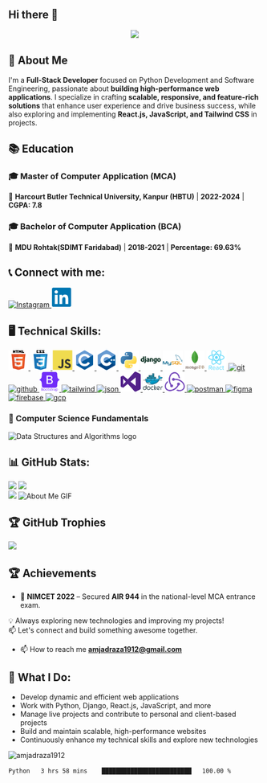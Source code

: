 ## Hi there 👋

<!--
**amjadraza19/amjadraza19** is a ✨ _special_ ✨ repository because its `README.md` (this file) appears on your GitHub profile.

Here are some ideas to get you started:

- 🔭 I’m currently working on ...
- 🌱 I’m currently learning ...
- 👯 I’m looking to collaborate on ...
- 🤔 I’m looking for help with ...
- 💬 Ask me about ...
- 📫 How to reach me: ...
- 😄 Pronouns: ...
- ⚡ Fun fact: ...
-->

<p align="center">
    <img src="https://readme-typing-svg.herokuapp.com?color=E22FE4&width=380&height=28&lines=Hi👋+I'm+Md+Amjad+Raza..;Nice+To+Meet+You+....&center=true"></a></p>

    
## 👋 About Me 
I'm a **Full-Stack Developer** focused on Python Development and Software Engineering, passionate about **building high-performance web applications**. I specialize in crafting **scalable, responsive, and feature-rich solutions** that enhance user experience and drive business success, while also exploring and implementing **React.js, JavaScript, and Tailwind CSS** in projects.


## 📚 Education

### 🎓 Master of Computer Application (MCA)  
📍 **Harcourt Butler Technical University, Kanpur (HBTU)** | **2022-2024** | **CGPA: 7.8**  

### 🎓 Bachelor of Computer Application (BCA)  
📍 **MDU Rohtak(SDIMT Faridabad)** | **2018-2021** | **Percentage: 69.63%**  


##  📞 Connect with me:

<p align="left">
<a href="https://www.instagram.com/raza_amjad786" target="_blank" rel="noreferrer">
    <img src="https://cdn.jsdelivr.net/npm/simple-icons@v10/icons/instagram.svg" alt="Instagram" width="40" height="40"/>
</a>
<a href="https://www.linkedin.com/in/your_username" target="_blank" rel="noreferrer">
    <img src="https://raw.githubusercontent.com/devicons/devicon/master/icons/linkedin/linkedin-original.svg" alt="LinkedIn" width="40" height="40"/>
</a>
</p>


## 🖥️ Technical Skills:

<p align="left">
  <a href="https://www.w3schools.com/html/" target="_blank" rel="noreferrer">
    <img src="https://raw.githubusercontent.com/devicons/devicon/master/icons/html5/html5-original-wordmark.svg" alt="html5" width="40" height="40"/>
  </a>
  <a href="https://www.w3schools.com/css/" target="_blank" rel="noreferrer">
    <img src="https://raw.githubusercontent.com/devicons/devicon/master/icons/css3/css3-original-wordmark.svg" alt="css3" width="40" height="40"/>
  </a>
<a href="https://www.javascript.com/" target="_blank" rel="noreferrer">
    <img src="https://raw.githubusercontent.com/devicons/devicon/master/icons/javascript/javascript-original.svg" alt="javascript" width="40" height="40"/>
</a>
  <a href="https://www.w3schools.com/c/" target="_blank" rel="noreferrer">
    <img src="https://raw.githubusercontent.com/devicons/devicon/master/icons/c/c-original.svg" alt="c" width="40" height="40"/>
</a>
  <a href="https://www.w3schools.com/cpp/" target="_blank" rel="noreferrer">
    <img src="https://raw.githubusercontent.com/devicons/devicon/master/icons/cplusplus/cplusplus-original.svg" alt="cplusplus" width="40" height="40"/>
  </a>
  <a href="https://www.python.org" target="_blank" rel="noreferrer">
    <img src="https://raw.githubusercontent.com/devicons/devicon/master/icons/python/python-original.svg" alt="python" width="40" height="40"/>
  </a>
  <a href="https://www.djangoproject.com/" target="_blank" rel="noreferrer">
    <img src="https://raw.githubusercontent.com/devicons/devicon/master/icons/django/django-plain-wordmark.svg" alt="django" width="40" height="40"/>
</a>
  <a href="https://www.mysql.com/" target="_blank" rel="noreferrer">
    <img src="https://raw.githubusercontent.com/devicons/devicon/master/icons/mysql/mysql-original-wordmark.svg" alt="mysql" width="40" height="40"/>
  </a>
  <a href="https://www.mongodb.com/" target="_blank" rel="noreferrer">
    <img src="https://raw.githubusercontent.com/devicons/devicon/master/icons/mongodb/mongodb-original-wordmark.svg" alt="mongodb" width="40" height="40"/>
  </a>
  <a href="https://reactjs.org/" target="_blank" rel="noreferrer">
    <img src="https://raw.githubusercontent.com/devicons/devicon/master/icons/react/react-original-wordmark.svg" alt="react" width="40" height="40"/>
  </a>
  <a href="https://git-scm.com/" target="_blank" rel="noreferrer">
    <img src="https://www.vectorlogo.zone/logos/git-scm/git-scm-icon.svg" alt="git" width="40" height="40"/>
  </a>
  <a href="https://www.github.com" target="_blank" rel="noreferrer">
    <img src="https://www.vectorlogo.zone/logos/github/github-icon.svg" alt="github" width="40" height="40"/>
  </a>
  <a href="https://getbootstrap.com" target="_blank" rel="noreferrer">
    <img src="https://raw.githubusercontent.com/devicons/devicon/master/icons/bootstrap/bootstrap-plain-wordmark.svg" alt="bootstrap" width="40" height="40"/>
  </a>
  <a href="https://tailwindcss.com/" target="_blank" rel="noreferrer">
    <img src="https://www.vectorlogo.zone/logos/tailwindcss/tailwindcss-icon.svg" alt="tailwind" width="40" height="40"/>
  </a>
  <a href="https://www.json.org/" target="_blank" rel="noreferrer">
    <img src="https://www.vectorlogo.zone/logos/json/json-icon.svg" alt="json" width="40" height="40"/>
  </a>
  <a href="https://code.visualstudio.com/" target="_blank" rel="noreferrer">
    <img src="https://raw.githubusercontent.com/devicons/devicon/master/icons/visualstudio/visualstudio-plain.svg" alt="vscode" width="40" height="40"/>
  </a>
  <a href="https://www.docker.com/" target="_blank" rel="noreferrer">
    <img src="https://raw.githubusercontent.com/devicons/devicon/master/icons/docker/docker-original-wordmark.svg" alt="docker" width="40" height="40"/>
  </a>
  <a href="https://redux.js.org" target="_blank" rel="noreferrer">
    <img src="https://raw.githubusercontent.com/devicons/devicon/master/icons/redux/redux-original.svg" alt="redux" width="40" height="40"/>
  </a>
  <a href="https://www.getpostman.com/" target="_blank" rel="noreferrer">
    <img src="https://www.vectorlogo.zone/logos/getpostman/getpostman-icon.svg" alt="postman" width="40" height="40"/>
  </a>
  <a href="https://www.figma.com/" target="_blank" rel="noreferrer">
    <img src="https://www.vectorlogo.zone/logos/figma/figma-icon.svg" alt="figma" width="40" height="40"/>
  </a>
  <a href="https://firebase.google.com/" target="_blank" rel="noreferrer">
    <img src="https://www.vectorlogo.zone/logos/firebase/firebase-icon.svg" alt="firebase" width="40" height="40"/>
  </a>
  <a href="https://cloud.google.com" target="_blank" rel="noreferrer">
    <img src="https://www.vectorlogo.zone/logos/google_cloud/google_cloud-icon.svg" alt="gcp" width="40" height="40"/>
  </a>
</p>

 ### 🔹 Computer Science Fundamentals  
<div align="left">
  <img src="https://img.shields.io/static/v1?message=Data+Structures+&+Algorithms&logo=algorithms&label=&color=FF6F00&logoColor=white&labelColor=&style=for-the-badge" height="35" alt="Data Structures and Algorithms logo" />
</div>

## 📊 GitHub Stats:

![](https://github-readme-stats.vercel.app/api/top-langs/?username=amjadraza19&theme=radical&border=false&include_all_commits=true&count_private=true&layout=compact)
![](https://github-readme-stats.vercel.app/api?username=amjadraza19&theme=radical&_border=false&include_all_commits=true&count_private=true)<br/>
![](https://github-readme-streak-stats.herokuapp.com/?user=amjadraza19&theme=radical&hide_border=false)
<img src="https://github.com/7oSkaaa/7oSkaaa/blob/main/Images/about_me.gif?raw=true" alt="About Me GIF" width="180px">
<br/>

## 🏆 GitHub Trophies

![](https://github-profile-trophy.vercel.app/?username=amjadraza19&theme=radical&no-frame=false&no-bg=true&margin-w=4)

## 🏆 Achievements  

- 🎯 **NIMCET 2022** – Secured **AIR 944** in the national-level MCA entrance exam.


💡 Always exploring new technologies and improving my projects!  
📫 Let's connect and build something awesome together.  
- 📫 How to reach me **amjadraza1912@gmail.com**


## 🚀 What I Do:
- Develop dynamic and efficient web applications
- Work with Python, Django, React.js, JavaScript, and more
- Manage live projects and contribute to personal and client-based projects
- Build and maintain scalable, high-performance websites
- Continuously enhance my technical skills and explore new technologies


<p align="left"> <img src="https://komarev.com/ghpvc/?username=amjadraza19&label=Profile%20views&color=0e75b6&style=flat" alt="amjadraza1912" /> </p>

<!--START_SECTION:waka-->

```text
Python   3 hrs 58 mins    █████████████████████████   100.00 %
```

<!--END_SECTION:waka-->

